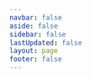 ```yaml
---
navbar: false
aside: false
sidebar: false
lastUpdated: false
layout: page
footer: false
---
```


<script setup>
import Poster from '../vuejs/Poster.vue'
</script>

<Poster />



